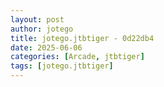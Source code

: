 ```yaml
---
layout: post
author: jotego
title: jotego.jtbtiger - 0d22db4
date: 2025-06-06
categories: [Arcade, jtbtiger]
tags: [jotego.jtbtiger]
---
```


